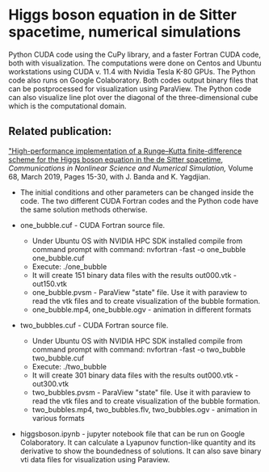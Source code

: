 # Higgs boson equation in de Sitter spacetime, numerical simulations

Python CUDA code using the CuPy library, and a faster Fortran CUDA code, both with visualization. 
The computations were done on Centos and Ubuntu workstations using CUDA v. 11.4 with Nvidia Tesla K-80 GPUs. The Python code also runs on Google Colaboratory. Both codes output binary files that can be postprocessed for visualization using ParaView. The Python code can also visualize line plot over the diagonal of the three-dimensional cube which is the computational domain. 


## Related publication:
["High-performance implementation of a Runge–Kutta finite-difference scheme for the Higgs boson equation in the de Sitter spacetime](https://andrasbalogh.github.io/assets/pubs/higgs-boson-desitter.pdf), <i> Communications in Nonlinear Science and Numerical Simulation,</i> Volume 68, March 2019, Pages 15-30, with J. Banda and K. Yagdjian.

* The initial conditions and other parameters can be changed inside the code. The two different CUDA Fortran codes and the Python code have the same solution methods otherwise.
* one_bubble.cuf - CUDA Fortran source file.
  * Under Ubuntu OS with NVIDIA HPC SDK installed compile from command prompt with command: nvfortran -fast -o one_bubble one_bubble.cuf
  * Execute: ./one_bubble
  * It will create 151 binary data files with the results out000.vtk - out150.vtk
  *  one_bubble.pvsm - ParaView "state" file. Use it with paraview to read the vtk files and to create visualization of the bubble formation.
  * one_bubble.mp4, one_bubble.ogv - animation in different formats
 
* two_bubbles.cuf - CUDA Fortran source file.
  * Under Ubuntu OS with NVIDIA HPC SDK installed compile from command prompt with command: nvfortran -fast -o two_bubble two_bubble.cuf
  * Execute: ./two_bubble
  * It will create 301 binary data files with the results out000.vtk - out300.vtk
  *  two_bubbles.pvsm - ParaView "state" file. Use it with paraview to read the vtk files and to create visualization of the bubble formation.
  * two_bubbles.mp4, two_bubbles.flv, two_bubbles.ogv - animation in various formats

* higgsboson.ipynb - jupyter notebook file that can be run on Google Colaboratory. It can calculate a Lyapunov function-like quantity and its derivative to show the boundedness of solutions. It can also save binary vti data files for visualization using Paraview.

  
  
